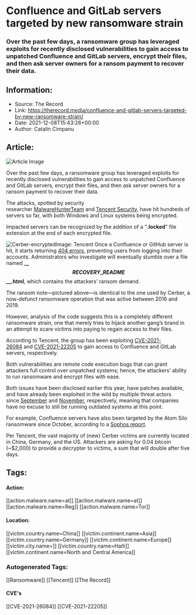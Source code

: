 # Confluence and GitLab servers targeted by new ransomware strain
### Over the past few days, a ransomware group has leveraged exploits for recently disclosed vulnerabilities to gain access to unpatched Confluence and GitLab servers, encrypt their files, and then ask server owners for a ransom payment to recover their data.

## Information:
+ Source: The Record
+ Link: https://therecord.media/confluence-and-gitlab-servers-targeted-by-new-ransomware-strain/
+ Date: 2021-12-08T15:43:26+00:00
+ Author: Catalin Cimpanu


## Article:
![Article Image](https://therecord.media/wp-content/uploads/2021/12/New-Cerber.jpg)

Over the past few days, a ransomware group has leveraged exploits for recently disclosed vulnerabilities to gain access to unpatched Confluence and GitLab servers, encrypt their files, and then ask server owners for a ransom payment to recover their data.


The attacks, spotted by security researcher [MalwareHunterTeam](https://twitter.com/malwrhunterteam/status/1467264298237972484) and [Tencent Security](https://s.tencent.com/research/report/140), have hit hundreds of servers so far, with both Windows and Linux systems being encrypted.


Impacted servers can be recognized by the addition of a “**.locked**” file extension at the end of each encrypted file.


![Cerber-encrypted](https://therecord.media/wp-content/uploads/2021/12/Cerber-encrypted.png)Image: Tencent
Once a Confluence or GitHub server is hit, it starts returning [404 errors](https://forum.gitlab.com/t/getting-page-not-found-for-all-gitlab-projects/61708), preventing users from logging into their accounts. Administrators who investigate will eventually stumble over a file named **\_\_$$RECOVERY\_README$$\_\_.html**, which contains the attackers’ ransom demand.


The ransom note—pictured above—is identical to the one used by Cerber, a now-defunct ransomware operation that was active between 2016 and 2019.


However, analysis of the code suggests this is a completely different ransomware strain, one that merely tries to hijack another gang’s brand in an attempt to scare victims into paying to regain access to their files.


According to Tencent, the group has been exploiting [CVE-2021-26084](https://nvd.nist.gov/vuln/detail/CVE-2021-26084) and [CVE-2021-22205](https://nvd.nist.gov/vuln/detail/CVE-2021-22205) to gain access to Confluence and GitLab servers, respectively.


Both vulnerabilities are remote code execution bugs that can grant attackers full control over unpatched systems; hence, the attackers’ ability to run ransomware and encrypt files with ease.


Both issues have been disclosed earlier this year, have patches available, and have already been exploited in the wild by multiple threat actors since [September](https://therecord.media/confluence-enterprise-servers-targeted-with-recent-vulnerability/) and [November](https://therecord.media/gitlab-servers-are-being-exploited-in-ddos-attacks-in-excess-of-1-tbps/), respectively, meaning that companies have no excuse to still be running outdated systems at this point.


For example, Confluence servers have also been targeted by the Atom Silo ransomware since October, according to a [Sophos report](https://news.sophos.com/en-us/2021/10/04/atom-silo-ransomware-actors-use-confluence-exploit-dll-side-load-for-stealthy-attack/).


Per Tencent, the vast majority of (new) Cerber victims are currently located in China, Germany, and the US. Attackers are asking for 0.04 bitcoin (~$2,000) to provide a decrypter to victims, a sum that will double after five days.





## Tags:

#### Action:
[[action.malware.name=at]] [[action.malware.name=at]] [[action.malware.name=Reg]] [[action.malware.name=Tor]]

#### Location:
[[victim.country.name=China]] [[victim.continent.name=Asia]] [[victim.country.name=Germany]] [[victim.continent.name=Europe]] [[victim.city.name=]] [[victim.country.name=Haiti]] [[victim.continent.name=North and Central America]]

### Autogenerated Tags:
[[Ransomware]] [[Tencent]] [[The Record]]
#### CVE's
[[CVE-2021-26084]] [[CVE-2021-22205]]

